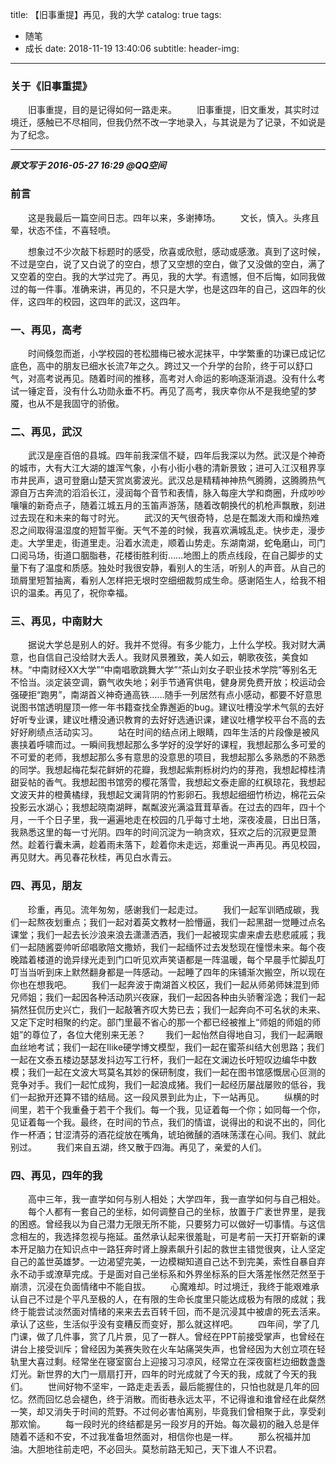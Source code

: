 title: 【旧事重提】再见，我的大学
catalog: true
tags:
  - 随笔
  - 成长
date: 2018-11-19 13:40:06
subtitle:
header-img:
---
### 关于《旧事重提》
&emsp;&emsp;旧事重提，目的是记得如何一路走来。
&emsp;&emsp;旧事重提，旧文重发，其实时过境迁，感触已不尽相同，但我仍然不改一字地录入，与其说是为了记录，不如说是为了纪念。

-----

***原文写于 2016-05-27 16:29 @QQ空间***
 ### 前言
&emsp;&emsp;这是我最后一篇空间日志。四年以来，多谢捧场。
&emsp;&emsp;文长，慎入。头疼且晕，状态不佳，不喜轻喷。


&emsp;&emsp;想象过不少次敲下标题时的感受，欣喜或欣慰，感动或感激。真到了这时候，不过是空白，说了又白说了的空白，想了又空想的空白，做了又没做的空白，满了又空着的空白。我的大学过完了。再见，我的大学。有遗憾，但不后悔，如同我做过的每一件事。准确来讲，再见的，不只是大学，也是这四年的自己，这四年的伙伴，这四年的校园，这四年的武汉，这四年。
### 一、再见，高考
&emsp;&emsp;时间倏忽而逝，小学校园的苍松腊梅已被水泥抹平，中学繁重的功课已成记忆底色，高中的朋友已细水长流7年之久。跨过又一个升学的台阶，终于可以舒口气，对高考说再见。随着时间的推移，高考对人命运的影响逐渐消退。没有什么考试一锤定音，没有什么功勋永垂不朽。再见了高考，我庆幸你从不是我绝望的梦魇，也从不是我固守的骄傲。
### 二、再见，武汉
&emsp;&emsp;武汉是座百倍的县城。四年前我深信不疑，四年后我深以为然。武汉是个神奇的城市，大有大江大湖的雄浑气象，小有小街小巷的清新景致；进可入江汉租界享市井民声，退可登磨山楚天赏岚雾波光。武汉总是精精神神热气腾腾，这腾腾热气源自万古奔流的滔滔长江，浸润每个音节和表情，脉入每座大学和商圈，升成吵吵嚷嚷的新奇点子，随着江城五月的玉笛声游荡，随着改朝换代的机枪声飘散，刻进过去现在和未来的每寸时光。
&emsp;&emsp;武汉的天气很奇特，总是在瓢泼大雨和燥热难忍之间取得温湿度的短暂平衡。天气不差的时候，我喜欢满城乱走。快步走，漫步走。大学里走，街道里走。沿着水流走，顺着山势走。东湖南湖，蛇龟磨山，司门口阅马场，街道口胭脂巷，花楼街胜利街……地图上的质点线段，在自己脚步的丈量下有了温度和质感。独处时我很安静，看别人的生活，听别人的声音。从自己的琐屑里短暂抽离，看别人怎样把无垠时空细细裁剪成生命。感谢陌生人，给我不相识的温柔。再见了，祝你幸福。
### 三、再见，中南财大
&emsp;&emsp;据说大学总是别人的好。我并不觉得。有多少能力，上什么学校。我对财大满意，也自信自己没给财大丢人。我财风景雅致，美人如云，朝歌夜弦，美食如林。“中南财经XX大学”“中南唱歌跳舞大学”“茶山刘女子职业技术学院”等别名无不恰当。淡定装空调，霸气收失地；剁手节通宵供电，健身房免费开放；校运动会强硬拒“跑男”，南湖首义神奇通高铁……随手一列居然有点小感动，都要不好意思说图书馆透明屋顶一修一年书籍查找全靠邂逅的bug。建议吐槽没学术气氛的去好好听专业课，建议吐槽没通识教育的去好好选通识课，建议吐槽学校平台不高的去好好刷绩点活动实习。
&emsp;&emsp;站在时间的结点闭上眼睛，四年生活的片段像是被风裹挟着呼啸而过。一瞬间我想起那么多学好的没学好的课程，我想起那么多可爱的不可爱的老师，我想起那么多有意思的没意思的项目，我想起那么多熟悉的不熟悉的同学。我想起梅花梨花鲜妍的花瓣，我想起紫荆栎树灼灼的芽孢，我想起樟桂清甜妥帖的香气。我想起图书馆旁的樱花落雪，我想起文泰走廊的红枫琼花，我想起文波天井的橙黄橘绿，我想起文澜背阴的竹影卵石。我想起细细竹桥边，棉花云朵投影云水湖心；我想起晓南湖畔，粼粼波光满溢茸茸草香。在过去的四年，四十个月，一千个日子里，我一遍遍地走在校园的几乎每寸土地，深夜凌晨，日出日落，我熟悉这里的每一寸光阴。四年的时间沉淀为一晌贪欢，狂欢之后的沉寂更显萧然。趁着行囊未满，趁着雨未落下，趁着你未走远，郑重说一声再见。再见校园，再见财大。再见春花秋桂，再见白水青云。
### 四、再见，朋友
&emsp;&emsp;珍重，再见。流年匆匆，感谢我们一起走过。
&emsp;&emsp;我们一起军训晒成碳，我们一起熬夜划重点；我们一起对着英文教材一脸懵逼，我们一起黑甜一觉睡过点名课堂；我们一起去长沙浪来浪去潇潇洒洒，我们一起被现实虐来虐去悲悲戚戚；我们一起随酱耍帅听邱唱歌陪文撒娇，我们一起缅怀过去发愁现在憧憬未来。每个夜晚踏着楼道的诡异绿光走到门口听见欢声笑语都是一阵温暖，每个早晨手忙脚乱叮叮当当听到床上默然翻身都是一阵感动。一起睡了四年的床铺渐次搬空，所以现在你也在想我吧。
&emsp;&emsp;我们一起奔波于南湖首义校区，我们一起从师弟师妹混到师兄师姐；我们一起因各种活动夙兴夜寐，我们一起因各种由头骄奢淫逸；我们一起狷然狂侃历史兴亡，我们一起敲箸齐叹大势已去；我们一起奔向不可名状的未来、又定下定时相聚的约定。部门里最不省心的那一个都已经被推上“师姐的师姐的师姐”的尊位了，各位大佬别来无恙？
&emsp;&emsp;我们一起怡然自得地自习，我们一起满眼血丝地考试；我们一起在Ilike硬学博文模型，我们一起在蜜茶纠结大创思路；我们一起在文泰五楼边瑟瑟发抖边写工行杯，我们一起在文澜边长吁短叹边编华中数模；我们一起在文波大骂莫名其妙的保研制度，我们一起在图书馆感慨居心叵测的竞争对手。我们一起忙成狗，我们一起浪成猪。我们一起经历屡战屡败的低谷，我们一起掀开还算不错的结局。这一段风景到此为止，下一站再见。
&emsp;&emsp;纵横的时间里，若干个我重叠于若干个我们。每一个我，见证着每一个你；如同每一个你，见证着每一个我。最终，在时间的节点，我们的情谊，说得出的和说不出的，同化作一杯酒；甘涩清芬的酒花绽放在嘴角，琥珀微醺的酒味荡漾在心间。我们、就此别过。
&emsp;&emsp;我们来自五湖，终又散于四海。再见了，亲爱的人们。
### 四、再见，四年的我
&emsp;&emsp;高中三年，我一直学如何与别人相处；大学四年，我一直学如何与自己相处。
&emsp;&emsp;每个人都有一套自己的坐标，如何调整自己的坐标，放置于广袤世界里，是我的困惑。曾经我以为自己潜力无限无所不能，只要努力可以做好一切事情。与这信念相左的，我选择忽视与拖延。虽然承认起来很羞耻，可是考前一天打开崭新的课本开足脑力在知识点中一路狂奔时肾上腺素飙升引起的救世主错觉很爽，让人坚定自己的盖世英雄梦。一边渴望完美，一边模糊知道自己达不到完美，索性自暴自弃永不动手或潦草完成。于是面对自己坐标系和外界坐标系的巨大落差怅然茫然至于崩溃，沉浸在负面情绪中不能自拔。
&emsp;&emsp;心魔难却。时过境迁，我终于能艰难承认自己不过是个平凡至极的人，在有限的生命长度里只能达成极为有限的成就；我终于能尝试淡然面对情绪的来来去去百转千回，而不是沉浸其中被虐的死去活来。承认了这些，生活似乎没有变糟反而变好，那么就这样吧。
&emsp;&emsp;四年间，学了几门课，做了几件事，赏了几片景，见了一群人。曾经在PPT前接受掌声，也曾经在讲台上接受训斥；曾经因为美赛失败在火车站痛哭失声，也曾经因为大创立项在轻轨里大喜过剩。经常坐在寝室窗台上迎接习习凉风，经常立在深夜窗栏边细数盏盏灯光。新世界的大门一扇扇打开，四年的时光成就了今天的我，成就了今天的我们。
&emsp;&emsp;世间好物不坚牢，一路走走丢丢，最后能握住的，只怕也就是几年的回忆。然而回忆总会褪色，终于消散。而街巷永远太平，不记得谁和谁曾经在此粲然一笑，却又消失于时间的荒野。不过何必害怕离别，毕竟我们曾相聚于此，享受刹那欢愉。
&emsp;&emsp;每一段时光的终结都是另一段岁月的开始。每次最初的融入总是伴随着不适和不安，不过我准备坦然面对，相信你也是一样。
&emsp;&emsp;那么祝福并加油。大胆地往前走吧，不必回头。莫愁前路无知己，天下谁人不识君。
